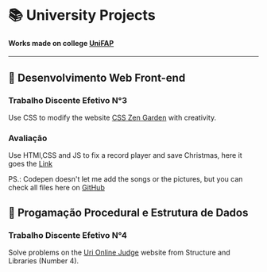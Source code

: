 # 📚 University Projects
#### Works made on college [UniFAP](https://www.fapce.edu.br/index.html)

***

## 📕 Desenvolvimento Web Front-end
### Trabalho Discente Efetivo N°3
Use CSS to modify the website [CSS Zen Garden](http://www.csszengarden.com) with creativity.

### Avaliação
Use HTMl,CSS and JS to fix a record player and save Christmas, here it goes the [Link](https://codepen.io/11-alexs/pen/MWjrRMy)

PS.: Codepen doesn't let me add the songs or the pictures, but you can check all files here on [GitHub](https://github.com/11-AleXS/University-Projects/tree/master/DESENVOLVIMENTO-WEB-FRONT-END/Vitrola-natalina-em-JS)

## 📘 Progamação Procedural e Estrutura de Dados
### Trabalho Discente Efetivo N°4
Solve problems on the [Uri Online Judge](https://www.urionlinejudge.com.br/judge/pt/login) website from Structure and Libraries (Number 4).
